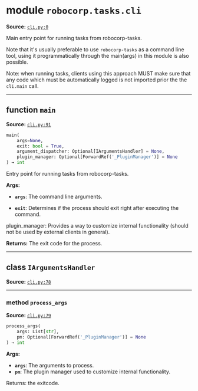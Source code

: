 <!-- markdownlint-disable -->

# module `robocorp.tasks.cli`

**Source:** [`cli.py:0`](https://github.com/robocorp/robocorp/tree/master/tasks/src/robocorp/tasks/cli.py#L0)

Main entry point for running tasks from robocorp-tasks.

Note that it's usually preferable to use `robocorp-tasks` as a command line tool, using it programmatically through the main(args) in this module is also possible.

Note: when running tasks, clients using this approach MUST make sure that any code which must be automatically logged is not imported prior the the `cli.main` call.

______________________________________________________________________

## function `main`

**Source:** [`cli.py:91`](https://github.com/robocorp/robocorp/tree/master/tasks/src/robocorp/tasks/cli.py#L91)

```python
main(
    args=None,
    exit: bool = True,
    argument_dispatcher: Optional[IArgumentsHandler] = None,
    plugin_manager: Optional[ForwardRef('_PluginManager')] = None
) → int
```

Entry point for running tasks from robocorp-tasks.

**Args:**

- <b>`args`</b>:  The command line arguments.

- <b>`exit`</b>:  Determines if the process should exit right after executing the command.

plugin_manager: Provides a way to customize internal functionality (should not be used by external clients in general).

**Returns:**
The exit code for the process.

______________________________________________________________________

## class `IArgumentsHandler`

**Source:** [`cli.py:78`](https://github.com/robocorp/robocorp/tree/master/tasks/src/robocorp/tasks/cli.py#L78)

______________________________________________________________________

### method `process_args`

**Source:** [`cli.py:79`](https://github.com/robocorp/robocorp/tree/master/tasks/src/robocorp/tasks/cli.py#L79)

```python
process_args(
    args: List[str],
    pm: Optional[ForwardRef('_PluginManager')] = None
) → int
```

**Args:**

- <b>`args`</b>:  The arguments to process.
- <b>`pm`</b>:  The plugin manager used to customize internal functionality.

Returns: the exitcode.
